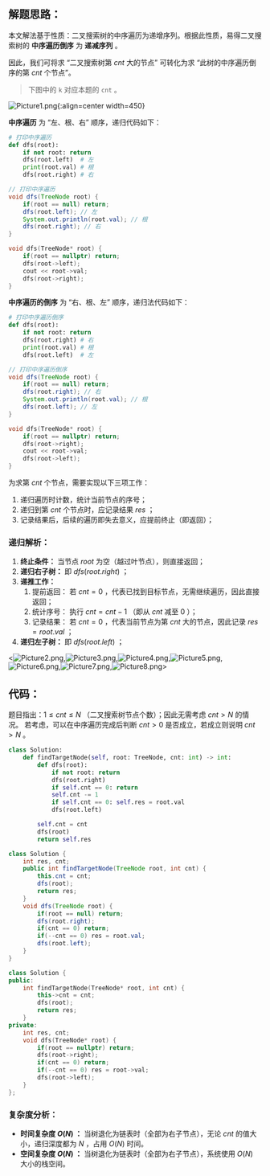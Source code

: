 ## 解题思路：

本文解法基于性质：二叉搜索树的中序遍历为递增序列。根据此性质，易得二叉搜索树的 **中序遍历倒序** 为 **递减序列** 。

因此，我们可将求 “二叉搜索树第 $cnt$ 大的节点” 可转化为求 “此树的中序遍历倒序的第 $cnt$ 个节点”。

> 下图中的 `k` 对应本题的 `cnt` 。

![Picture1.png](https://pic.leetcode-cn.com/1600793852-IaPwtP-Picture1.png){:align=center width=450}

**中序遍历** 为 “左、根、右” 顺序，递归代码如下：

```Python []
# 打印中序遍历
def dfs(root):
    if not root: return
    dfs(root.left)  # 左
    print(root.val) # 根
    dfs(root.right) # 右
```

```Java []
// 打印中序遍历
void dfs(TreeNode root) {
    if(root == null) return;
    dfs(root.left); // 左
    System.out.println(root.val); // 根
    dfs(root.right); // 右
}
```

```C++ []
void dfs(TreeNode* root) {
    if(root == nullptr) return;
    dfs(root->left);
    cout << root->val;
    dfs(root->right);
}
```

**中序遍历的倒序** 为 “右、根、左” 顺序，递归法代码如下：

```Python []
# 打印中序遍历倒序
def dfs(root):
    if not root: return
    dfs(root.right) # 右
    print(root.val) # 根
    dfs(root.left)  # 左
```

```Java []
// 打印中序遍历倒序
void dfs(TreeNode root) {
    if(root == null) return;
    dfs(root.right); // 右
    System.out.println(root.val); // 根
    dfs(root.left); // 左
}
```

```C++ []
void dfs(TreeNode* root) {
    if(root == nullptr) return;
    dfs(root->right);
    cout << root->val;
    dfs(root->left);
}
```

为求第 $cnt$ 个节点，需要实现以下三项工作：

1. 递归遍历时计数，统计当前节点的序号；
2. 递归到第 $cnt$ 个节点时，应记录结果 $res$ ；
3. 记录结果后，后续的遍历即失去意义，应提前终止（即返回）；

### 递归解析：

1. **终止条件：** 当节点 $root$ 为空（越过叶节点），则直接返回；
2. **递归右子树：** 即 $dfs(root.right)$ ；
3. **递推工作：**
   1. 提前返回： 若 $cnt = 0$ ，代表已找到目标节点，无需继续遍历，因此直接返回；
   2. 统计序号： 执行 $cnt = cnt - 1$ （即从 $cnt$ 减至 $0$ ）；
   3. 记录结果： 若 $cnt = 0$ ，代表当前节点为第 $cnt$ 大的节点，因此记录 $res = root.val$ ；
4. **递归左子树：** 即 $dfs(root.left)$ ；

<![Picture2.png](https://pic.leetcode-cn.com/1600793852-tpKrIb-Picture2.png),![Picture3.png](https://pic.leetcode-cn.com/1600793852-wPEuqr-Picture3.png),![Picture4.png](https://pic.leetcode-cn.com/1600793852-GnlyUZ-Picture4.png),![Picture5.png](https://pic.leetcode-cn.com/1600793852-LTtEdQ-Picture5.png),![Picture6.png](https://pic.leetcode-cn.com/1600793852-bmFayB-Picture6.png),![Picture7.png](https://pic.leetcode-cn.com/1600793852-RYrsrM-Picture7.png),![Picture8.png](https://pic.leetcode-cn.com/1600793852-ebmUlX-Picture8.png)>

## 代码：

题目指出：$1 \leq cnt \leq N$ （二叉搜索树节点个数）；因此无需考虑 $cnt > N$ 的情况。
若考虑，可以在中序遍历完成后判断 $cnt > 0$ 是否成立，若成立则说明 $cnt > N$ 。

```Python []
class Solution:
    def findTargetNode(self, root: TreeNode, cnt: int) -> int:
        def dfs(root):
            if not root: return
            dfs(root.right)
            if self.cnt == 0: return
            self.cnt -= 1
            if self.cnt == 0: self.res = root.val
            dfs(root.left)

        self.cnt = cnt
        dfs(root)
        return self.res
```

```Java []
class Solution {
    int res, cnt;
    public int findTargetNode(TreeNode root, int cnt) {
        this.cnt = cnt;
        dfs(root);
        return res;
    }
    void dfs(TreeNode root) {
        if(root == null) return;
        dfs(root.right);
        if(cnt == 0) return;
        if(--cnt == 0) res = root.val;
        dfs(root.left);
    }
}
```

```C++ []
class Solution {
public:
    int findTargetNode(TreeNode* root, int cnt) {
        this->cnt = cnt;
        dfs(root);
        return res;
    }
private:
    int res, cnt;
    void dfs(TreeNode* root) {
        if(root == nullptr) return;
        dfs(root->right);
        if(cnt == 0) return;
        if(--cnt == 0) res = root->val;
        dfs(root->left);
    }
};
```

### 复杂度分析：

- **时间复杂度 $O(N)$ ：** 当树退化为链表时（全部为右子节点），无论 $cnt$ 的值大小，递归深度都为 $N$ ，占用 $O(N)$ 时间。
- **空间复杂度 $O(N)$ ：**  当树退化为链表时（全部为右子节点），系统使用 $O(N)$ 大小的栈空间。
